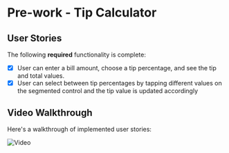 # Pre-work - Tip Calculator

## User Stories

The following **required** functionality is complete:

* [x] User can enter a bill amount, choose a tip percentage, and see the tip and total values.
* [x] User can select between tip percentages by tapping different values on the segmented control and the tip value is updated accordingly

## Video Walkthrough

Here's a walkthrough of implemented user stories:

![Video](https://imgur.com/qZkwbnB)

